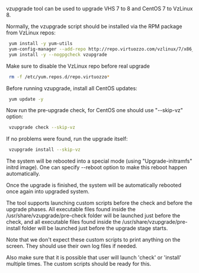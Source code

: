 vzupgrade tool can be used to upgrade VHS 7 to 8 and CentOS 7 to VzLinux 8.

Normally, the vzupgrade script should be installed via the RPM package from VzLinux repos:

```sh
 yum install -y yum-utils
 yum-config-manager --add-repo http://repo.virtuozzo.com/vzlinux/7/x86_64/os/
 yum install -y --nogpgcheck vzupgrade
```

Make sure to disable the VzLinux repo before real upgrade

```sh
 rm -f /etc/yum.repos.d/repo.virtuozzo*
```

Before running vzupgrade, install all CentOS updates:

```sh
 yum update -y
```

Now run the pre-upgrade check, for CentOS one should use "--skip-vz" option:

```sh
 vzupgrade check --skip-vz
```

If no problems were found, run the upgrade itself:

```sh
 vzupgrade install --skip-vz
```

The system will be rebooted into a special mode (using "Upgrade-initramfs" initrd image).
One can specify --reboot option to make this reboot happen automatically.

Once the upgrade is finished, the system will be automatically rebooted once again
into upgraded system.

The tool supports launching custom scripts before the check and before the upgrade phases.
All executable files found inside the /usr/share/vzupgrade/pre-check folder will be launched
just before the check, and all executable files found inside the /usr/share/vzupgrade/pre-install
folder will be launched just before the upgrade stage starts.

Note that we don't expect these custom scripts to print anything on the screen. They should use
their own log files if needed.

Also make sure that it is possible that user will launch 'check' or 'install' multiple times.
The custom scripts should be ready for this.
